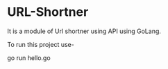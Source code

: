 # URL-Shortner

It is a module of Url shortner using API using GoLang. 

To run this project use-

go run hello.go <url>
